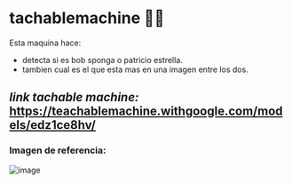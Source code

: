 # tachablemachine 👹🎉
Esta maquina hace:
* detecta si es bob sponga o patricio estrella.
* tambien cual es el que esta mas en una imagen entre los dos.

## *link tachable machine:* https://teachablemachine.withgoogle.com/models/edz1ce8hv/

### Imagen de referencia:
![image](https://github.com/AlexisSosaOjeda/tachablemachine/assets/146861061/bec97ff5-2587-4aae-b0d8-63fa8b107067)
